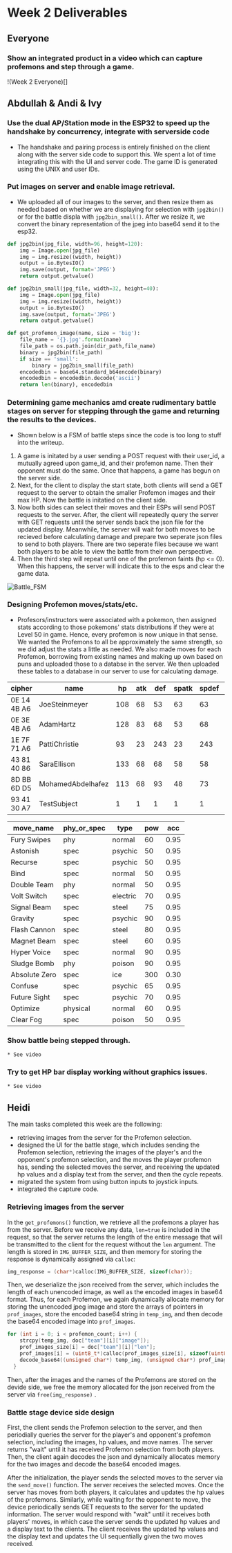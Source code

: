 # Week 2 Deliverables

## Everyone
### Show an integrated product in a video which can capture profemons and step through a game.
!(Week 2 Everyone)[]

## Abdullah & Andi & Ivy
  ### Use the dual AP/Station mode in the ESP32 to speed up the handshake by concurrency, integrate with serverside code
  * The handshake and pairing process is entirely finished on the client along with the server side code to support this. We spent a lot of time integrating this with the UI and server code. The game ID is generated using the UNIX and user IDs.
  ### Put images on server and enable image retrieval. 
  *  We uploaded all of our images to the server, and then resize them as needed based on whether we are displaying for selection with `jpg2bin()` or for the battle displa with `jpg2bin_small()`. After we resize it, we convert the binary representation of the jpeg into base64 send it to the esp32.
```python
def jpg2bin(jpg_file, width=96, height=120):
    img = Image.open(jpg_file)
    img = img.resize((width, height))
    output = io.BytesIO()
    img.save(output, format='JPEG')
    return output.getvalue()

def jpg2bin_small(jpg_file, width=32, height=40):
    img = Image.open(jpg_file)
    img = img.resize((width, height))
    output = io.BytesIO()
    img.save(output, format='JPEG')
    return output.getvalue()

def get_profemon_image(name, size = 'big'):
    file_name = '{}.jpg'.format(name)
    file_path = os.path.join(dir_path,file_name)
    binary = jpg2bin(file_path)
    if size == 'small':
        binary = jpg2bin_small(file_path)
    encodedbin = base64.standard_b64encode(binary)
    encodedbin = encodedbin.decode('ascii')
    return len(binary), encodedbin
```
  ### Determining game mechanics amd create rudimentary battle stages on server for stepping through the game and returning the results to the devices. 
  * Shown below is a FSM of battle steps since the code is too long to stuff into the writeup. 
  1. A game is initated by a user sending a POST request with their user_id, a mutually agreed upon game_id, and their profemon name. Then their opponent must do the same. Once that happens, a game has begun on the server side.
  2. Next, for the client to display the start state, both clients will send a GET request to the server to obtain the smaller Profemon images and their max HP. Now the battle is initatied on the client side.
  3. Now both sides can select their moves and their ESPs will send POST requests to the server. After, the client will repeatedly query the server with GET requests until the server sends back the json file for the updated display. Meanwhile, the server will wait for both moves to be recieved before calculating damage and prepare two seperate json files to send to both players. There are two seperate files because we want both players to be able to view the battle from their own perspective. 
  4. Then the third step will repeat until one of the profemon faints (hp <= 0). When this happens, the server will indicate this to the esps and clear the game data.
  
![Battle_FSM](https://i.imgur.com/Ca6OkfV.png)
  
  ### Designing Profemon moves/stats/etc.
  * Profesors/instructors were associated with a pokemon, then assigned stats according to those pokemons' stats distributions if they were at Level 50 in game. Hence, every profemon is now unique in that sense. We wanted the Profemons to all be approximately the same strength, so we did adjust the stats a little as needed. We also made moves for each Profemon, borrowing from existing names and making up own based on puns and uploaded those to a databse in the server. We then uploaded these tables to a database in our server to use for calculating damage.
  
| cipher      | name              | hp  | atk | def | spatk | spdef | spd | move1        | move2        | move3         | move4     |
|-------------|-------------------|-----|-----|-----|-------|-------|-----|--------------|--------------|---------------|-----------|
| 0E 14 4B A6 | JoeSteinmeyer     | 108 | 68  | 53  | 63    | 63    | 103 | Double Team  | Volt Switch  | Signal Beam   | Confuse   |
| 0E 3E 4B A6 | AdamHartz         | 128 | 83  | 68  | 53    | 68    | 98  | Fury Swipes  | Astonish     | Recurse       | Bind      |
| 1E 7F 71 A6 | PattiChristie     | 93  | 23  | 243 | 23    | 243   | 18  | Hyper Voice  | Sludge Bomb  | Absolute Zero | Confuse   |
| 43 81 40 86 | SaraEllison       | 133 | 68  | 68  | 58    | 58    | 73  | Future Sight | Confuse      | Optimize      | Clear Fog |
| 8D BB 6D D5 | MohamedAbdelhafez | 113 | 68  | 93  | 48    | 73    | 43  | Gravity      | Flash Cannon | Magnet Beam   | Confuse   |
| 93 41 30 A7 | TestSubject       | 1   | 1   | 1   | 1     | 1     | 1   | Confuse      | Astonish     | Optimize      | Clear Fog |


| move_name     | phy_or_spec | type     | pow | acc  |
|---------------|-------------|----------|-----|------|
| Fury Swipes   | phy         | normal   | 60  | 0.95 |
| Astonish      | spec        | psychic  | 50  | 0.95 |
| Recurse       | spec        | psychic  | 50  | 0.95 |
| Bind          | spec        | normal   | 50  | 0.95 |
| Double Team   | phy         | normal   | 50  | 0.95 |
| Volt Switch   | spec        | electric | 70  | 0.95 |
| Signal Beam   | spec        | steel    | 75  | 0.95 |
| Gravity       | spec        | psychic  | 90  | 0.95 |
| Flash Cannon  | spec        | steel    | 80  | 0.95 |
| Magnet Beam   | spec        | steel    | 60  | 0.95 |
| Hyper Voice   | spec        | normal   | 90  | 0.95 |
| Sludge Bomb   | phy         | poison   | 90  | 0.95 |
| Absolute Zero | spec        | ice      | 300 | 0.30 |
| Confuse       | spec        | psychic  | 65  | 0.95 |
| Future Sight  | spec        | psychic  | 70  | 0.95 |
| Optimize      | physical    | normal   | 60  | 0.95 |
| Clear Fog     | spec        | poison   | 50  | 0.95 |

  ### Show battle being stepped through. 
    * See video
  ### Try to get HP bar display working without graphics issues.
    * See video

## Heidi


The main tasks completed this week are the following:
- retrieving images from the server for the Profemon selection.
- designed the UI for the battle stage, which includes sending the Profemon selection, retrieving the images of the player's and the opponent's profemon selection, and the moves the player profemon has, sending the selected moves the server, and receiving the updated hp values and a display text from the server, and then the cycle repeats. 
- migrated the system from using button inputs to joystick inputs.
- integrated the capture code. 

### Retrieving images from the server
In the `get_profemons()` function, we retrieve all the profemons a player has from the server. Before we receive any data, `len=true` is included in the request, so that the server returns the length of the entire message that will be transmitted to the client for the request without the `len` argument. The length is stored in `IMG_BUFFER_SIZE`, and then memory for storing the response is dynamically assigned via `calloc`:
```cpp
img_response = (char*)calloc(IMG_BUFFER_SIZE, sizeof(char));
```
Then, we deserialize the json received from the server, which includes the length of each unencoded image, as well as the encoded images in base64 format. Thus, for each Profemon, we again dynamically allocate memory for storing the unencoded jpeg image and store the arrays of pointers in `prof_images`, store the encoded base64 string in `temp_img`, and then decode the base64 encoded image into `prof_images`.
```cpp
for (int i = 0; i < profemon_count; i++) {
    strcpy(temp_img, doc["team"][i]["image"]);
    prof_images_size[i] = doc["team"][i]["len"];
    prof_images[i] = (uint8_t*)calloc(prof_images_size[i], sizeof(uint8_t));
    decode_base64((unsigned char*) temp_img, (unsigned char*) prof_images[i]);
  }
```
Then, after the images and the names of the Profemons are stored on the devide side, we free the memory allocated for the json received from the server via `free(img_response)` .

### Battle stage device side design
First, the client sends the Profemon selection to the server, and then periodially queries the server for the player's and opponent's profemon selection, including the images, hp values, and move names. The server returns "wait" until it has received Profemon selection from both players. Then, the client again decodes the json and dynamically allocates memory for the two images and decode the base64 encoded images. 

After the initialization, the player sends the selected moves to the server via the `send_move()` function. The server receives the selected moves. Once the server has moves from both players, it calculates and updates the hp values of the profemons. Similarly, while waiting for the opponent to move, the device periodically sends GET requests to the server for the updated information. The server would respond with "wait" until it receives both players' moves, in which case the server sends the updated hp values and a display text to the clients. The client receives the updated hp values and the display text and updates the UI sequentially given the two moves received.

